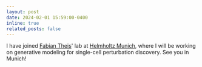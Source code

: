 ```yaml
---
layout: post
date: 2024-02-01 15:59:00-0400
inline: true
related_posts: false
---
```


I have joined [Fabian Theis](https://www.helmholtz-munich.de/en/icb/pi/fabian-theis)' lab at [Helmholtz Munich](https://www.helmholtz-munich.de/en), where I will be working on generative modeling for single-cell perturbation discovery. See you in Munich!
